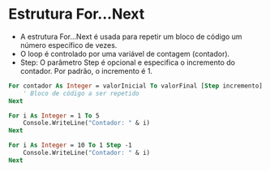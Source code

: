 # Estrutura For...Next

- A estrutura For...Next é usada para repetir um bloco de código um número específico de vezes. 
- O loop é controlado por uma variável de contagem (contador).
- Step: O parâmetro Step é opcional e especifica o incremento do contador. Por padrão, o incremento é 1.

~~~vb
For contador As Integer = valorInicial To valorFinal [Step incremento]
    ' Bloco de código a ser repetido
Next
~~~

~~~vb
For i As Integer = 1 To 5
    Console.WriteLine("Contador: " & i)
Next
~~~

~~~vb
For i As Integer = 10 To 1 Step -1
    Console.WriteLine("Contador: " & i)
Next
~~~

